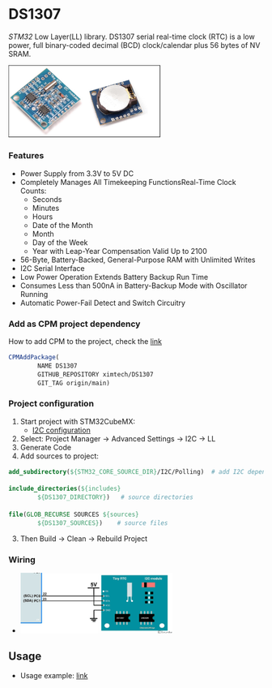 # DS1307
*STM32* Low Layer(LL) library. DS1307 serial real-time clock (RTC) is a low power, full binary-coded decimal (BCD) clock/calendar
plus 56 bytes of NV SRAM.

<img src="https://github.com/ximtech/DS1307/blob/main/example/ds1307.PNG" alt="image" width="300"/>

### Features
- Power Supply from 3.3V to 5V DC
- Completely Manages All Timekeeping FunctionsReal-Time Clock Counts:
  - Seconds
  - Minutes
  - Hours
  - Date of the Month
  - Month
  - Day of the Week
  - Year with Leap-Year Compensation Valid Up to 2100
- 56-Byte, Battery-Backed, General-Purpose RAM with Unlimited Writes
- I2C Serial Interface
- Low Power Operation Extends Battery Backup Run Time
- Consumes Less than 500nA in Battery-Backup Mode with Oscillator Running
- Automatic Power-Fail Detect and Switch Circuitry

### Add as CPM project dependency

How to add CPM to the project, check the [link](https://github.com/cpm-cmake/CPM.cmake)
```cmake
CPMAddPackage(
        NAME DS1307
        GITHUB_REPOSITORY ximtech/DS1307
        GIT_TAG origin/main)
```

### Project configuration

1. Start project with STM32CubeMX:
    * [I2C configuration](https://github.com/ximtech/DS1307/blob/main/example/config.PNG)
2. Select: Project Manager -> Advanced Settings -> I2C -> LL
3. Generate Code
4. Add sources to project:

```cmake
add_subdirectory(${STM32_CORE_SOURCE_DIR}/I2C/Polling)  # add I2C dependency

include_directories(${includes} 
        ${DS1307_DIRECTORY})   # source directories

file(GLOB_RECURSE SOURCES ${sources} 
        ${DS1307_SOURCES})    # source files
```

3. Then Build -> Clean -> Rebuild Project

### Wiring

- <img src="https://github.com/ximtech/DS1307/blob/main/example/wiring.PNG" alt="image" width="300"/>

## Usage

- Usage example: [link](https://github.com/ximtech/DS1307/blob/main/example/example.c)